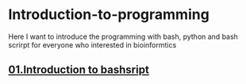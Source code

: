 # Introduction-to-programming
Here I want to introduce the programming with bash, python and bash scrirpt for everyone who interested in bioinformtics
## [01.Introduction to bashsript](https://github.com/giangbioinformatics/Introduction-to-programming/blob/main/Introduction_to_bash.md)
